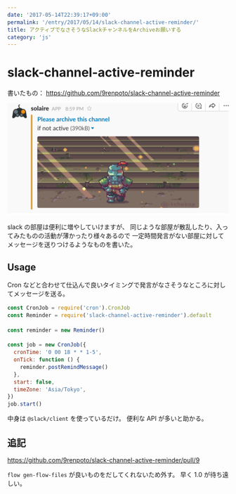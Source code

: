 ```yaml
---
date: '2017-05-14T22:39:17+09:00'
permalink: '/entry/2017/05/14/slack-channel-active-reminder/'
title: アクティブでなさそうなSlackチャンネルをArchiveお願いする
category: 'js'
---
```


# slack-channel-active-reminder

書いたもの： <https://github.com/9renpoto/slack-channel-active-reminder>

![image](./slack-channel-active-reminder.png)

slack の部屋は便利に増やしていけますが、
同じような部屋が散乱したり、入ってみたものの活動が薄かったり様々あるので
一定時間発言がない部屋に対してメッセージを送りつけるようなものを書いた。

## Usage

Cron などと合わせて仕込んで良いタイミングで発言がなさそうなところに対してメッセージを送る。

```javascript
const CronJob = require('cron').CronJob
const Reminder = require('slack-channel-active-reminder').default

const reminder = new Reminder()

const job = new CronJob({
  cronTime: '0 00 18 * * 1-5',
  onTick: function () {
    reminder.postRemindMessage()
  },
  start: false,
  timeZone: 'Asia/Tokyo',
})
job.start()
```

中身は `@slack/client` を使っているだけ。
便利な API が多いと助かる。

## 追記

<https://github.com/9renpoto/slack-channel-active-reminder/pull/9>

`flow gen-flow-files` が良いものをだしてくれないため外す。
早く 1.0 が待ち遠しい。
